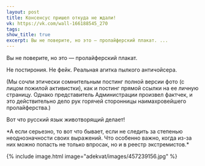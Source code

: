 ```yaml
---
layout: post
title: Консенсус пришел откуда не ждали!
vk: https://vk.com/wall-166188545_270
tags: 
show_title: true
excerpt: Вы не поверите, но это — пролайферский плакат. ...
---
```

Вы не поверите, но это — пролайферский плакат.

Не постирония. Не фейк. Реальная агитка пылкого античойсера.

(Мы сочли этически сомнительным постинг полной версии фото (с лицом пожилой активистки), как и постинг прямой ссылки на ее личную страницу. Однако представитель Администрации произвел фактчек, и это действительно дело рук горячей сторонницы наимахровейшего пролайферства.)

Вот что русский язык животворящий делает!

\*А если серьезно, то вот что бывает, если не следить за степенью неоднозначности своих выражений. Что особенно важно, когда из-за них можно попасть не только впросак, но и в реестр экстремистов.\*

{% include image.html image="adekvat/images/457239156.jpg" %}